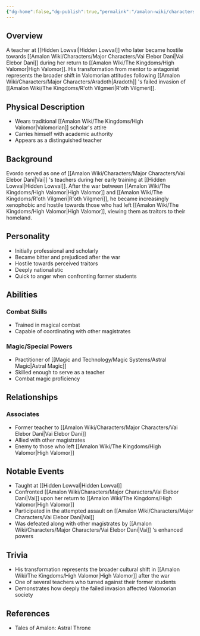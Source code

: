 ```yaml
---
{"dg-home":false,"dg-publish":true,"permalink":"/amalon-wiki/characters/minor-characters/evordo/","dgPassFrontmatter":true,"noteIcon":""}
---
```


## Overview
A teacher at [[Hidden Lowval\|Hidden Lowval]] who later became hostile towards [[Amalon Wiki/Characters/Major Characters/Vai Elebor Dani\|Vai Elebor Dani]] during her return to [[Amalon Wiki/The Kingdoms/High Valomor\|High Valomor]]. His transformation from mentor to antagonist represents the broader shift in Valomorian attitudes following [[Amalon Wiki/Characters/Major Characters/Aradoth\|Aradoth]] 's failed invasion of [[Amalon Wiki/The Kingdoms/R'oth Vilgmeri\|R'oth Vilgmeri]].

## Physical Description
- Wears traditional [[Amalon Wiki/The Kingdoms/High Valomor\|Valomorian]] scholar's attire
- Carries himself with academic authority
- Appears as a distinguished teacher

## Background
Evordo served as one of [[Amalon Wiki/Characters/Major Characters/Vai Elebor Dani\|Vai]] 's teachers during her early training at [[Hidden Lowval\|Hidden Lowval]]. After the war between [[Amalon Wiki/The Kingdoms/High Valomor\|High Valomor]] and [[Amalon Wiki/The Kingdoms/R'oth Vilgmeri\|R'oth Vilgmeri]], he became increasingly xenophobic and hostile towards those who had left [[Amalon Wiki/The Kingdoms/High Valomor\|High Valomor]], viewing them as traitors to their homeland.

## Personality
- Initially professional and scholarly
- Became bitter and prejudiced after the war
- Hostile towards perceived traitors
- Deeply nationalistic
- Quick to anger when confronting former students

## Abilities
### Combat Skills
- Trained in magical combat
- Capable of coordinating with other magistrates

### Magic/Special Powers
- Practitioner of [[Magic and Technology/Magic Systems/Astral Magic\|Astral Magic]]
- Skilled enough to serve as a teacher
- Combat magic proficiency

## Relationships
### Associates
- Former teacher to [[Amalon Wiki/Characters/Major Characters/Vai Elebor Dani\|Vai Elebor Dani]]
- Allied with other magistrates
- Enemy to those who left [[Amalon Wiki/The Kingdoms/High Valomor\|High Valomor]]

## Notable Events
- Taught at [[Hidden Lowval\|Hidden Lowval]]
- Confronted [[Amalon Wiki/Characters/Major Characters/Vai Elebor Dani\|Vai]] upon her return to [[Amalon Wiki/The Kingdoms/High Valomor\|High Valomor]]
- Participated in the attempted assault on [[Amalon Wiki/Characters/Major Characters/Vai Elebor Dani\|Vai]]
- Was defeated along with other magistrates by [[Amalon Wiki/Characters/Major Characters/Vai Elebor Dani\|Vai]] 's enhanced powers

## Trivia
- His transformation represents the broader cultural shift in [[Amalon Wiki/The Kingdoms/High Valomor\|High Valomor]] after the war
- One of several teachers who turned against their former students
- Demonstrates how deeply the failed invasion affected Valomorian society

## References
- Tales of Amalon: Astral Throne